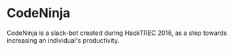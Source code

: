 # CodeNinja

CodeNinja is a slack-bot created during HackTREC 2016, as a step towards increasing an individual's productivity.

